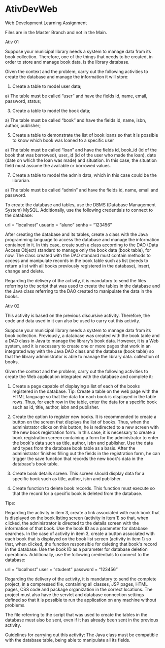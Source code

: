 # AtivDevWeb
Web Development Learning Assignment

Files are in the Master Branch and not in the Main.



Ativ 01


Suppose your municipal library needs a system to manage data from its book collection. Therefore, one of the things that needs to be created, in order to store and manage book data, is the library database.

Given the context and the problem, carry out the following activities to create the database and manage the information it will store:

1. Create a table to model user data;
   
a) The table must be called “user” and have the fields id, name, email, password, status;

3. Create a table to model the book data;
   
a) The table must be called “book” and have the fields id, name, isbn, author, publisher;

5. Create a table to demonstrate the list of book loans so that it is possible to know which book was loaned to a specific user
   
a) The table must be called “loan” and have the fields id, book_id (id of the book that was borrowed), user_id (id of the user who made the loan), date (date on which the loan was made) and situation. In this case, the situation field must assume the available or borrowed values.

7. Create a table to model the admin data, which in this case could be the librarian.
   
a) The table must be called “admin” and have the fields id, name, email and password.

To create the database and tables, use the DBMS (Database Management System) MySQL. Additionally, use the following credentials to connect to the database:

url = “localhost”
usuario = “aluno”
senha = “123456”

After creating the database and its tables, create a class with the Java programming language to access the database and manage the information contained in it. In this case, create such a class according to the DAO (Data Access Object) standard to manage only the book data (book table), for now. The class created with the DAO standard must contain methods to access and manipulate records in the book table such as list (needs to return a list with all books previously registered in the database), insert, change and delete.

Regarding the delivery of the activity, it is mandatory to send the files referring to the script that was used to create the tables in the database and the Java class referring to the DAO created to manipulate the data in the books.






Ativ 02

This activity is based on the previous discursive activity. Therefore, the code and data used in it can also be used to carry out this activity.

Suppose your municipal library needs a system to manage data from its book collection. Previously, a database was created with the book table and a DAO class in Java to manage the library's book data. However, it is a Web system, and it is necessary to create one or more pages that work in an integrated way with the Java DAO class and the database (book table) so that the library administrator is able to manage the library data. collection of books.

Given the context and the problem, carry out the following activities to create the Web application integrated with the database and complete it:

1. Create a page capable of displaying a list of each of the books registered in the database. Tip: Create a table on the web page with the HTML language so that the data for each book is displayed in the table rows. Thus, for each row in the table, enter the data for a specific book such as id, title, author, isbn and publisher.

2. Create the option to register new books. It is recommended to create a button on the screen that displays the list of books. Thus, when the administrator clicks on this button, he is redirected to a new screen with the new book registration form. In this case, it is necessary to create a book registration screen containing a form for the administrator to enter the book's data such as title, author, isbn and publisher. Use the data and types from the database book table as a basis. After the administrator finishes filling out the fields in the registration form, he can trigger the save function that records the new book's data in the database's book table.

3. Create book details screen. This screen should display data for a specific book such as title, author, isbn and publisher.

4. Create function to delete book records. This function must execute so that the record for a specific book is deleted from the database.

Tips:

Regarding the activity in item 3, create a link associated with each book that is displayed on the book listing screen (activity in item 1) so that, when clicked, the administrator is directed to the details screen with the information of that book. Use the book ID as a parameter for database searches.
In the case of activity in item 3, create a button associated with each book that is displayed on the book list screen (activity in item 1) so that, when clicked, the function responsible for deleting that book's record in the database. Use the book ID as a parameter for database deletion operations.
Additionally, use the following credentials to connect to the database:

url = “localhost”
user = “student”
password = “123456”

Regarding the delivery of the activity, it is mandatory to send the complete project, in a compressed file, containing all classes, JSP pages, HTML pages, CSS code and package organization in the correct locations. The project must also have the servlet and database connection settings defined so that it is possible to run the application on any machine without problems.

The file referring to the script that was used to create the tables in the database must also be sent, even if it has already been sent in the previous activity.

Guidelines for carrying out this activity:
The Java class must be compatible with the database table, being able to manipulate all its fields.
